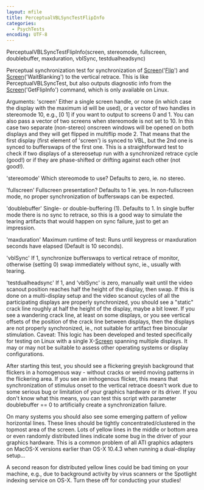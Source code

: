 ```yaml
---
layout: mfile
title: PerceptualVBLSyncTestFlipInfo
categories:
  - PsychTests
encoding: UTF-8
---
```


PerceptualVBLSyncTestFlipInfo(screen, stereomode, fullscreen, doublebuffer, maxduration, vblSync, testdualheadsync)

Perceptual synchronization test for synchronization of [Screen](/docs/Screen)('[Flip](/docs/Flip)') and
[Screen](/docs/Screen)('WaitBlanking') to the vertical retrace. This is like
PerceptualVBLSyncTest, but also outputs diagnostic info from the
[Screen](/docs/Screen)('GetFlipInfo') command, which is only available on Linux.

Arguments:
'screen' Either a single screen handle, or none (in which case the
display with the maximum id will be used), or a vector of two handles in
stereomode 10, e.g., [0 1] if you want to output to screens 0 and 1. You
can also pass a vector of two screens when stereomode is not set to 10.
In this case two separate (non-stereo) onscreen windows will be opened on
both displays and they will get flipped in multiflip mode 2. That means
that the first display (first element of 'screen') is synced to VBL, but
the 2nd one is synced to bufferswaps of the first one. This is a
straightforward test to check if two displays of a stereosetup run with a
synchronized retrace cycle (good!) or if they are phase-shifted or
drifting against each other (not good!).

'stereomode' Which stereomode to use? Defaults to zero, ie. no stereo.

'fullscreen' Fullscreen presentation? Defaults to 1 ie. yes. In
non-fullscreen mode, no proper synchronization of bufferswaps can be
expected.

'doublebuffer' Single- or double-buffering (1). Defaults to 1. In single
buffer mode there is no sync to retrace, so this is a good way to
simulate the tearing artifacts that would happen on sync failure, just to
get an impression.

'maxduration' Maximum runtime of test: Runs until keypress or maxduration
seconds have elapsed (Default is 10 seconds).

'vblSync' If 1, synchronize bufferswaps to vertical retrace of monitor,
otherwise (setting 0) swap immediately without sync, ie., usually with tearing.

'testdualheadsync' If 1, and 'vblSync' is zero, manually wait until the video
scanout position reaches half the height of the display, then swap. If this
is done on a multi-display setup and the video scanout cycles of all the
participating displays are properly synchronized, you should see a "static"
crack line roughly at half the height of the display, maybe a bit lower. If
you see a wandering crack line, at least on some displays, or you see vertical
offsets of the position of the crack line between displays, then the displays
are not properly synchronized, ie., not suitable for artifact free binocular
stimulation. Caveat: This logic has been developed and tested specifically
for testing on Linux with a single X-[Screen](/docs/Screen) spanning multiple displays. It may
or may not be suitable to assess other operating systems or display configurations.

After starting this test, you should see a flickering greyish background
that flickers in a homogenous way - without cracks or weird moving patterns
in the flickering area. If you see an imhogenous flicker, this means that
synchronization of stimulus onset to the vertical retrace doesn't work due
to some serious bug or limitation of your graphics hardware or its driver.
If you don't know what this means, you can test this script with parameter
doublebuffer == 0 to artificially create a synchronization failure.

On many systems you should also see some emerging pattern of yellow horizontal lines.
These lines should be tightly concentrated/clustered in the topmost area of
the screen. Lots of yellow lines in the middle or bottom area or even
randomly distributed lines indicate some bug in the driver of your graphics
hardware. This is a common problem of all ATI graphics adapters on MacOS-X
versions earlier than OS-X 10.4.3 when running a dual-display setup...

A second reason for distributed yellow lines could be bad timing on your
machine, e.g., due to background activity by virus scanners or the Spotlight
indexing service on OS-X. Turn these off for conducting your studies!
